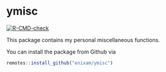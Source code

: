 
# ymisc

<!-- badges: start -->

[![R-CMD-check](https://github.com/enixam/ymisc/workflows/R-CMD-check/badge.svg)](https://github.com/enixam/ymisc/actions)
<!-- badges: end -->

This package contains my personal miscellaneous functions.

You can install the package from Github via

``` r
remotes::install_github("enixam/ymisc")
```
